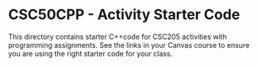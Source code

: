 # CSC50CPP - Activity Starter Code

This directory contains starter C++code for CSC205 activities with programming assignments. See the links in your Canvas course to ensure you are using the right starter code for your class.
